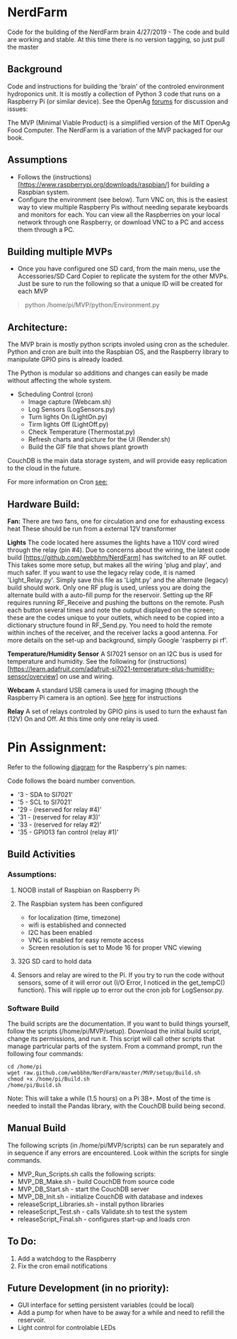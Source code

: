 # NerdFarm
Code for the building of the NerdFarm brain
4/27/2019 - The code and build are working and stable.
At this time there is no version tagging, so just pull the master
## Background 

Code and instructions for building the 'brain' of the controled environment hydroponics unit.
It is mostly a collection of Python 3 code that runs on a Raspberry Pi (or similar device).  See the OpenAg [forums](http://forum.openag.media.mit.edu/) for discussion and issues:

The MVP (Minimal Viable Product) is a simplified version of the MIT OpenAg Food Computer.  The NerdFarm is a variation of the MVP packaged for our book.

## Assumptions

 - Follows the (instructions)[https://www.raspberrypi.org/downloads/raspbian/] for building a Raspbian system.
 - Configure the environment (see below).  Turn VNC on, this is the easiest way to view multiple Raspberry Pis without needing separate keyboards and monitors for each.  You can view all the Raspberries on your local network through one Raspberry, or download VNC to a PC and access them through a PC.
 
 ## Building multiple MVPs
  - Once you have configured one SD card, from the main menu, use the Accessories/SD Card Copier to replicate the system for the other MVPs.  Just be sure to run the following so that a unique ID will be created for each MVP
  
  > python /home/pi/MVP/python/Environment.py

## Architecture:
The MVP brain is mostly python scripts involed using cron as the scheduler.  
Python and cron are built into the Raspbian OS, and the Raspberry library to manipulate GPIO pins is already loaded.

The Python is modular so additions and changes can easily be made without affecting the whole system.

- Scheduling Control (cron)
  - Image capture (Webcam.sh)
  - Log Sensors (LogSensors.py)
  - Turn lights On (LightOn.py)
  - Tirm lights Off (LightOff.py)
  - Check Temperature (Thermostat.py)
  - Refresh charts and picture for the UI (Render.sh)
  - Build the GIF file that shows plant growth

CouchDB is the main data storage system, and will provide easy replication to the cloud in the future.

For more information on Cron [see:](https://docs.oracle.com/cd/E23824_01/html/821-1451/sysrescron-24589.html)

## Hardware Build:

**Fan:**
There are two fans, one for circulation and one for exhausting excess heat  These should be run from a external 12V transformer

**Lights**
The code located here assumes the lights have a 110V cord wired through the relay (pin #4).  Due to concerns about the wiring, the latest code build [https://github.com/webbhm/NerdFarm] has switched to an RF outlet.  This takes some more setup, but makes all the wiring 'plug and play', and much safer.  If you want to use the legacy relay code, it is named 'Light_Relay.py'.  Simply save this file as 'Light.py' and the alternate (legacy) build should work.
Only one RF plug is used, unless you are doing the alternate build with a auto-fill pump for the reservoir.
Setting up the RF requires running RF_Receive and pushing the buttons on the remote.  Push each button several times and note the output displayed on the screen; these are the codes unique to your outlets, which need to be copied into a dictionary structure found in RF_Send.py.  You need to hold the remote within inches of the receiver, and the receiver lacks a good antenna.  For more details on the set-up and background, simply Google 'raspberry pi rf'.

**Temperature/Humidity Sensor**
A SI7021 sensor on an I2C bus is used for temperature and humidity.  See the following for (instructions)[https://learn.adafruit.com/adafruit-si7021-temperature-plus-humidity-sensor/overview] on use and wiring.

**Webcam**
A standard USB camera is used for imaging (though the Raspberry Pi camera is an option).  See [here](https://www.raspberrypi.org/documentation/usage/webcams/) for instructions

**Relay**
A set of relays controled by GPIO pins is used to turn the exhaust fan (12V) On and Off.  At this time only one relay is used.

# Pin Assignment:
Refer to the following [diagram](https://docs.particle.io/datasheets/raspberrypi-datasheet/#pin-out-diagram) for the Raspberry's pin names:

Code follows the board number convention.

- '3 - SDA to SI7021'
- '5 - SCL to SI7021'
- '29 - (reserved for relay #4)'
- '31 - (reserved for relay #3)'
- '33 - (reserved for relay #2)'
- '35 - GPIO13 fan control (relay #1)'


## Build Activities
### Assumptions:
1. NOOB install of Raspbian on Raspberry Pi
2. The Raspbian system has been configured 
    - for localization (time, timezone)
    - wifi is established and connected
    - I2C has been enabled
    - VNC is enabled for easy remote access
    - Screen resolution is set to Mode 16 for proper VNC viewing
    
2. 32G SD card to hold data
3. Sensors and relay are wired to the Pi.  If you try to run the code without sensors, some of it will error out (I/O Error, I noticed in the get_tempC() function).  This will ripple up to error out the cron job for LogSensor.py.
>
### Software Build

The build scripts are the documentation.  If you want to build things yourself, follow the scripts (/home/pi/MVP/setup).
Download the initial build script, change its permissions, and run it.  This script will call other scripts that manage partricular parts of the system.  From a command prompt, run the following four commands:

```
cd /home/pi
wget raw.github.com/webbhm/NerdFarm/master/MVP/setup/Build.sh
chmod +x /home/pi/Build.sh
/home/pi/Build.sh
```

Note: This will take a while (1.5 hours) on a Pi 3B+.  Most of the time is needed to install the Pandas library, with the CouchDB build being second.

## Manual Build
The following scripts (in /home/pi/MVP/scripts) can be run separately and in sequence if any errors are encountered.  Look within the scripts for single commands.

- MVP_Run_Scripts.sh calls the following scripts:
- MVP_DB_Make.sh - build CouchDB from source code
- MVP_DB_Start.sh - start the CouchDB server
- MVP_DB_Init.sh - initialize CouchDB with database and indexes
- releaseScript_Libraries.sh - install python libraries
- releaseScript_Test.sh - calls Validate.sh to test the system
- releaseScript_Final.sh - configures start-up and loads cron

## To Do:
1. Add a watchdog to the Raspberry
2. Fix the cron email notifications

## Future Development (in no priority):
- GUI interface for setting persistent variables (could be local)
- Add a pump for when have to be away for a while and need to refill the reservoir.
- Light control for controlable LEDs
